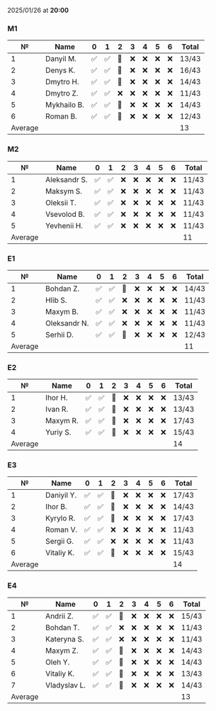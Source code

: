 2025/01/26 at **20:00**
### M1
|№|Name|0|1|2|3|4|5|6|Total|
|-----|-----|-----|-----|-----|-----|-----|-----|-----|-----|
|1|Danyil M.|✅|✅|🔄|❌|❌|❌|❌|13/43|
|2|Denys K.|✅|✅|🔄|❌|❌|❌|❌|16/43|
|3|Dmytro H.|✅|✅|🔄|❌|❌|❌|❌|14/43|
|4|Dmytro Z.|✅|✅|❌|❌|❌|❌|❌|11/43|
|5|Mykhailo B.|✅|✅|🔄|❌|❌|❌|❌|14/43|
|6|Roman B.|✅|✅|🔄|❌|❌|❌|❌|12/43|
|Average|||||||||13|
### M2
|№|Name|0|1|2|3|4|5|6|Total|
|-----|-----|-----|-----|-----|-----|-----|-----|-----|-----|
|1|Aleksandr S.|✅|✅|❌|❌|❌|❌|❌|11/43|
|2|Maksym S.|✅|✅|❌|❌|❌|❌|❌|11/43|
|3|Oleksii T.|✅|✅|❌|❌|❌|❌|❌|11/43|
|4|Vsevolod B.|✅|✅|❌|❌|❌|❌|❌|11/43|
|5|Yevhenii H.|✅|✅|❌|❌|❌|❌|❌|11/43|
|Average|||||||||11|
### E1
|№|Name|0|1|2|3|4|5|6|Total|
|-----|-----|-----|-----|-----|-----|-----|-----|-----|-----|
|1|Bohdan Z.|✅|✅|🔄|❌|❌|❌|❌|14/43|
|2|Hlib S.|✅|✅|❌|❌|❌|❌|❌|11/43|
|3|Maxym B.|✅|✅|❌|❌|❌|❌|❌|11/43|
|4|Oleksandr N.|✅|✅|❌|❌|❌|❌|❌|11/43|
|5|Serhii D.|✅|✅|🔄|❌|❌|❌|❌|12/43|
|Average|||||||||11|
### E2
|№|Name|0|1|2|3|4|5|6|Total|
|-----|-----|-----|-----|-----|-----|-----|-----|-----|-----|
|1|Ihor H.|✅|✅|🔄|❌|❌|❌|❌|13/43|
|2|Ivan R.|✅|✅|🔄|❌|❌|❌|❌|13/43|
|3|Maxym R.|✅|✅|🔄|❌|❌|❌|❌|17/43|
|4|Yuriy S.|✅|✅|🔄|❌|❌|❌|❌|15/43|
|Average|||||||||14|
### E3
|№|Name|0|1|2|3|4|5|6|Total|
|-----|-----|-----|-----|-----|-----|-----|-----|-----|-----|
|1|Daniyil Y.|✅|✅|🔄|❌|❌|❌|❌|17/43|
|2|Ihor B.|✅|✅|🔄|❌|❌|❌|❌|14/43|
|3|Kyrylo R.|✅|✅|🔄|❌|❌|❌|❌|17/43|
|4|Roman V.|✅|✅|❌|❌|❌|❌|❌|11/43|
|5|Sergii G.|✅|✅|❌|❌|❌|❌|❌|11/43|
|6|Vitaliy K.|✅|✅|🔄|❌|❌|❌|❌|15/43|
|Average|||||||||14|
### E4
|№|Name|0|1|2|3|4|5|6|Total|
|-----|-----|-----|-----|-----|-----|-----|-----|-----|-----|
|1|Andrii Z.|✅|✅|🔄|❌|❌|❌|❌|15/43|
|2|Bohdan T.|✅|✅|❌|❌|❌|❌|❌|11/43|
|3|Kateryna S.|✅|✅|❌|❌|❌|❌|❌|11/43|
|4|Maxym Z.|✅|✅|🔄|❌|❌|❌|❌|14/43|
|5|Oleh Y.|✅|✅|🔄|❌|❌|❌|❌|14/43|
|6|Vitaliy K.|✅|✅|🔄|❌|❌|❌|❌|13/43|
|7|Vladyslav L.|✅|✅|🔄|❌|❌|❌|❌|14/43|
|Average|||||||||13|

